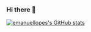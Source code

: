 ### Hi there 👋
[![emanuellopes's GitHub stats](https://github-readme-stats.vercel.app/api?username=emanuellopes&count_private=true&show_icons=true&theme=dracula)](https://github.com/anuraghazra/github-readme-stats)


<!--
**emanuellopes/emanuellopes** is a ✨ _special_ ✨ repository because its `README.md` (this file) appears on your GitHub profile.

Here are some ideas to get you started:

- 🔭 I’m currently working on ...
- 🌱 I’m currently learning ...
- 👯 I’m looking to collaborate on ...
- 🤔 I’m looking for help with ...
- 💬 Ask me about ...
- 📫 How to reach me: ...
- 😄 Pronouns: ...
- ⚡ Fun fact: ...
-->
